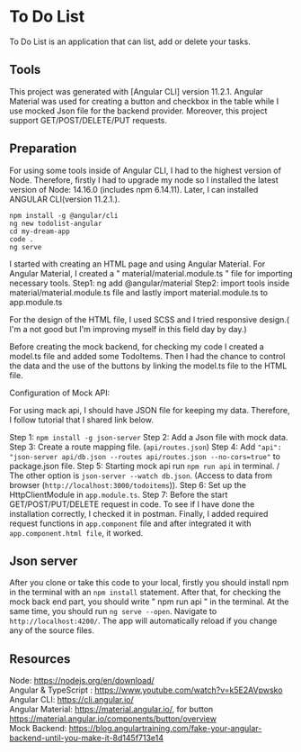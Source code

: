 # To Do List

To Do List is an application that can list, add or delete your tasks. 

## Tools

This project was generated with [Angular CLI] version 11.2.1.
Angular Material was used for creating a button and checkbox in the table while I use mocked Json file for the backend provider. 
Moreover, this project support GET/POST/DELETE/PUT requests. 

## Preparation 

For using some tools inside of Angular CLI, I had to the highest version of Node. Therefore, firstly I had to upgrade my node so I installed the latest version of Node: 14.16.0 (includes npm 6.14.11). Later, I can installed ANGULAR CLI(version 11.2.1.).

`npm install -g @angular/cli` <br />
`ng new todolist-angular` <br />
`cd my-dream-app` <br />
`code .` <br />
`ng serve` <br />

I started with creating an HTML page and using Angular Material. For Angular Material, I created a " material/material.module.ts " file for importing necessary tools.
Step1: ng add @angular/material
Step2: import tools inside material/material.module.ts file and lastly import material.module.ts to app.module.ts

For the design of the HTML file, I used SCSS and I tried responsive design.( I'm a not good but I'm improving myself in this field day by day.) 

Before creating the mock backend, for checking my code I created a model.ts file and added some TodoItems. Then I had the chance to control the data and the use of the buttons by linking the model.ts file to the HTML file.

Configuration of Mock API: 

For using mack api, I should have JSON file for keeping my data. Therefore, I follow tutorial that I shared link below. 

Step 1: `npm install -g json-server`
Step 2: Add a Json file with mock data.
Step 3: Create a route mapping file. (`api/routes.json`)
Step 4: Add ` "api": "json-server api/db.json --routes api/routes.json --no-cors=true" ` to package.json file.
Step 5: Starting mock api run `npm run api` in terminal. / The other option is `json-server --watch db.json`. (Access to data from browser (`http://localhost:3000/todoitems`)).
Step 6: Set up the HttpClientModule in `app.module.ts`. 
Step 7: Before the start GET/POST/PUT/DELETE request in code. To see if I have done the installation correctly, I checked it in postman.
Finally, I added required request functions in `app.component` file and after integrated it with `app.component.html file`, it worked. 

## Json server

After you clone or take this code to your local, firstly you should install npm in the terminal with an `npm install` statement. 
After that, for checking the mock back end part, you should write " npm run api " in the terminal. At the same time, you should run `ng serve --open`. Navigate to `http://localhost:4200/`. The app will automatically reload if you change any of the source files.

## Resources

Node: https://nodejs.org/en/download/ <br />
Angular & TypeScript : https://www.youtube.com/watch?v=k5E2AVpwsko<br />
Angular CLI: https://cli.angular.io/<br />
Angular Material: https://material.angular.io/, for button https://material.angular.io/components/button/overview <br />
Mock Backend: https://blog.angulartraining.com/fake-your-angular-backend-until-you-make-it-8d145f713e14

<!-- ## Blog

Here is my blog about the project.  --> 
